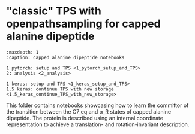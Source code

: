 # "classic" TPS with openpathsampling for capped alanine dipeptide

```{toctree}
:maxdepth: 1
:caption: capped alanine dipeptide notebooks

1 pytorch: setup and TPS <1_pytorch_setup_and_TPS>
2: analysis <2_analysis>

1 keras: setup and TPS <1_keras_setup_and_TPS>
1.5 keras: continue TPS with new storage <1.5_keras_continue_TPS_with_new_storage>
```

This folder contains notebooks showcasing how to learn the committor of the transition between the C7_eq and α_R states of capped alanine dipeptide.
The protein is described using an internal coordinate representation to achieve a translation- and rotation-invariant description.
